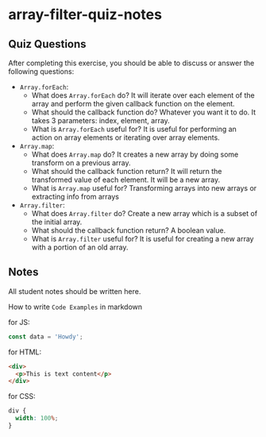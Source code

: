 # array-filter-quiz-notes

## Quiz Questions

After completing this exercise, you should be able to discuss or answer the following questions:

- `Array.forEach`:
  - What does `Array.forEach` do?
    It will iterate over each element of the array and perform the given callback function on the element.
  - What should the callback function do?
    Whatever you want it to do. It takes 3 parameters: index, element, array.
  - What is `Array.forEach` useful for?
    It is useful for performing an action on array elements or iterating over array elements.
- `Array.map`:
  - What does `Array.map` do?
    It creates a new array by doing some transform on a previous array.
  - What should the callback function return?
    It will return the transformed value of each element. It will be a new array.
  - What is `Array.map` useful for?
    Transforming arrays into new arrays or extracting info from arrays
- `Array.filter`:
  - What does `Array.filter` do?
    Create a new array which is a subset of the initial array.
  - What should the callback function return?
    A boolean value.
  - What is `Array.filter` useful for?
    It is useful for creating a new array with a portion of an old array.

## Notes

All student notes should be written here.

How to write `Code Examples` in markdown

for JS:

```javascript
const data = 'Howdy';
```

for HTML:

```html
<div>
  <p>This is text content</p>
</div>
```

for CSS:

```css
div {
  width: 100%;
}
```
